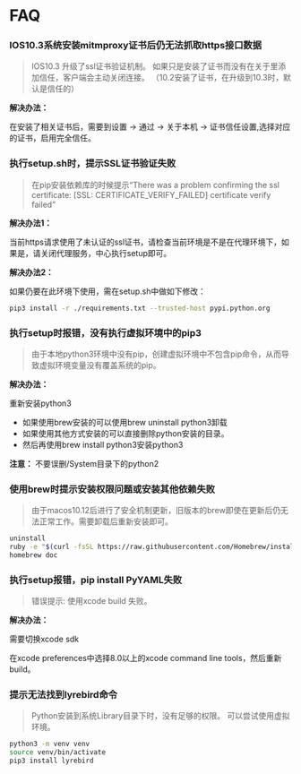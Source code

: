 # FAQ
### IOS10.3系统安装mitmproxy证书后仍无法抓取https接口数据

>IOS10.3 升级了ssl证书验证机制。 如果只是安装了证书而没有在关于里添加信任，客户端会主动关闭连接。
（10.2安装了证书，在升级到10.3时，默认是信任的）

**解决办法：**

在安装了相关证书后，需要到设置 → 通过 → 关于本机 → 证书信任设置,选择对应的证书，启用完全信任。
 
### 执行setup.sh时，提示SSL证书验证失败

>在pip安装依赖库的时候提示“There was a problem confirming the ssl certificate: [SSL: CERTIFICATE_VERIFY_FAILED] certificate verify failed”

**解决办法1：**

当前https请求使用了未认证的ssl证书，请检查当前环境是不是在代理环境下，如果是，请关闭代理服务，中心执行setup即可。

**解决办法2：**

如果仍要在此环境下使用，需在setup.sh中做如下修改：
```bash
pip3 install -r ./requirements.txt --trusted-host pypi.python.org
```
 
### 执行setup时报错，没有执行虚拟环境中的pip3

>由于本地python3环境中没有pip，创建虚拟环境中不包含pip命令，从而导致虚拟环境变量没有覆盖系统的pip。

**解决办法：**

重新安装python3

* 如果使用brew安装的可以使用brew uninstall python3卸载
* 如果使用其他方式安装的可以直接删除python安装的目录。
* 然后再使用brew install python3安装python3

**注意：** 不要误删/System目录下的python2
 

### 使用brew时提示安装权限问题或安装其他依赖失败

>由于macos10.12后进行了安全机制更新，旧版本的brew即使在更新后仍无法正常工作。需要卸载后重新安装即可。

```bash
uninstall
ruby -e "$(curl -fsSL https://raw.githubusercontent.com/Homebrew/install/master/uninstall)"
homebrew doc
```
 
### 执行setup报错，pip install PyYAML失败

>错误提示: 使用xcode build 失败。

**解决办法：**

需要切换xcode sdk

在xcode preferences中选择8.0以上的xcode command line tools，然后重新build。


### 提示无法找到lyrebird命令
>Python安装到系统Library目录下时，没有足够的权限。
可以尝试使用虚拟环境。

```bash
python3 -m venv venv
source venv/bin/activate
pip3 install lyrebird    
```